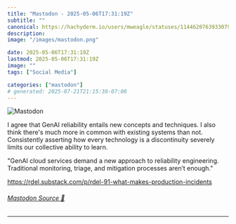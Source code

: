 ```yaml
---
title: "Mastodon - 2025-05-06T17:31:19Z"
subtitle: ""
canonical: https://hachyderm.io/users/mweagle/statuses/114462076393307905
description:
image: "/images/mastodon.png"

date: 2025-05-06T17:31:19Z
lastmod: 2025-05-06T17:31:19Z
image: ""
tags: ["Social Media"]

categories: ["mastodon"]
# generated: 2025-07-21T21:15:38-07:00
---
```

![Mastodon](/images/mastodon.png)

<p>I agree that GenAI reliability entails new concepts and techniques. I also think there&#39;s much more in common with existing systems than not. Consistently asserting how every technology is a discontinuity severely limits our collective ability to learn.</p><p>&quot;GenAI cloud services demand a new approach to reliability engineering. Traditional monitoring, triage, and mitigation processes aren’t enough.&quot;</p><p><a href="https://rdel.substack.com/p/rdel-91-what-makes-production-incidents" target="_blank" rel="nofollow noopener noreferrer" translate="no"><span class="invisible">https://</span><span class="ellipsis">rdel.substack.com/p/rdel-91-wh</span><span class="invisible">at-makes-production-incidents</span></a></p>


###### [Mastodon Source 🐘](https://hachyderm.io/@mweagle/114462076393307905)

___
